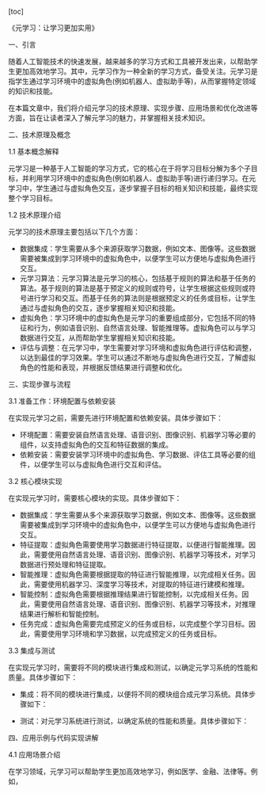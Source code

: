 
[toc]                    
                
                
《元学习：让学习更加实用》

一、引言

随着人工智能技术的快速发展，越来越多的学习方式和工具被开发出来，以帮助学生更加高效地学习。其中，元学习作为一种全新的学习方式，备受关注。元学习是指学生通过学习环境中的虚拟角色(例如机器人、虚拟助手等)，从而掌握特定领域的知识和技能。

在本篇文章中，我们将介绍元学习的技术原理、实现步骤、应用场景和优化改进等方面，旨在让读者深入了解元学习的魅力，并掌握相关技术知识。

二、技术原理及概念

1.1 基本概念解释

元学习是一种基于人工智能的学习方式，它的核心在于将学习目标分解为多个子目标，并利用学习环境中的虚拟角色(例如机器人、虚拟助手等)进行递归学习。在元学习中，学生通过与虚拟角色交互，逐步掌握子目标的相关知识和技能，最终实现整个学习目标。

1.2 技术原理介绍

元学习的技术原理主要包括以下几个方面：

- 数据集成：学生需要从多个来源获取学习数据，例如文本、图像等。这些数据需要被集成到学习环境中的虚拟角色中，以便学生可以方便地与虚拟角色进行交互。
- 元学习算法：元学习算法是元学习的核心，包括基于规则的算法和基于任务的算法。基于规则的算法是基于预定义的规则或符号，让学生根据这些规则或符号进行学习和交互。而基于任务的算法则是根据预定义的任务或目标，让学生通过与虚拟角色的交互，逐步掌握相关知识和技能。
- 虚拟角色：学习环境中的虚拟角色是元学习的重要组成部分，它包括不同的特征和行为，例如语音识别、自然语言处理、智能推理等。虚拟角色可以与学习数据进行交互，从而帮助学生掌握相关知识和技能。
- 评估与调整：在元学习中，学生需要对学习环境和虚拟角色进行评估和调整，以达到最佳的学习效果。学生可以通过不断地与虚拟角色进行交互，了解虚拟角色的性能和表现，并根据反馈结果进行调整和优化。

三、实现步骤与流程

3.1 准备工作：环境配置与依赖安装

在实现元学习之前，需要先进行环境配置和依赖安装。具体步骤如下：

- 环境配置：需要安装自然语言处理、语音识别、图像识别、机器学习等必要的组件，以支持虚拟角色的交互和特征数据的集成。
- 依赖安装：需要安装学习环境中的虚拟角色、学习数据、评估工具等必要的组件，以便学生可以与虚拟角色进行交互和评估。

3.2 核心模块实现

在实现元学习时，需要核心模块的实现。具体步骤如下：

- 数据集成：学生需要从多个来源获取学习数据，例如文本、图像等。这些数据需要被集成到学习环境中的虚拟角色中，以便学生可以方便地与虚拟角色进行交互。
- 特征提取：虚拟角色需要使用学习数据进行特征提取，以便进行智能推理。因此，需要使用自然语言处理、语音识别、图像识别、机器学习等技术，对学习数据进行预处理和特征提取。
- 智能推理：虚拟角色需要根据提取的特征进行智能推理，以完成相关任务。因此，需要使用机器学习、深度学习等技术，对提取的特征进行建模和推理。
- 智能控制：虚拟角色需要根据推理结果进行智能控制，以完成相关任务。因此，需要使用自然语言处理、语音识别、图像识别、机器学习等技术，对推理结果进行解析和智能控制。
- 任务完成：虚拟角色需要完成预定义的任务或目标，以完成整个学习目标。因此，需要使用学习环境和学习数据，以完成预定义的任务或目标。

3.3 集成与测试

在实现元学习时，需要将不同的模块进行集成和测试，以确定元学习系统的性能和质量。具体步骤如下：

- 集成：将不同的模块进行集成，以便将不同的模块组合成元学习系统。具体步骤如下：

- 测试：对元学习系统进行测试，以确定系统的性能和质量。具体步骤如下：

四、应用示例与代码实现讲解

4.1 应用场景介绍

在学习领域，元学习可以帮助学生更加高效地学习，例如医学、金融、法律等。例如，

